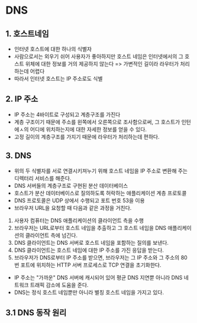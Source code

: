 # DNS
## 1. 호스트네임
- 인터넷 호스트에 대한 하나의 식별자
- 사람으로서는 외우기 쉬어 사용자가 좋아하지만 호스트 네임은 인터넷에서의 그 호스트 위체에 대한 정보를 거의 제공하지 않는다
  => 가변적인 길이라 라우터가 처리하는데 어렵다
- 따라서 인터넷 호스트는 IP 주소로도 식별


## 2. IP 주소
- IP 주소는 4바이트로 구성되고 계층구조를 가진다
- 계층 구조이기 때문에 주소를 왼쪽에서 오른쪽으로 조사함으로써, 그 호스트가 인턴에ㅅ의 어디에 위치하는지에 대한 자세한 정보를 얻을 수 있다.
- 고정 길이의 계층구조를 가지기 때문에 라우터가 처리하는데 편하다.

## 3. DNS
- 위의 두 식별자를 서로 연결시키져누기 위해 호스트 네임을 IP 주소로 변환해 주는 디렉터리 서비스를 해준다.
- DNS 서버들의 계층구조로 구현된 분산 데이터베이스
- 호스트가 분산 데이터베이스로 질의하도록 허락하는 애플리케이션 계층 프로토콜
- DNS 프로토콜은 UDP 상에서 수행되고 포트 번호 53을 이용
- 브라우저 URL을 요청할 때 다음과 같은 과정을 거친다.
1. 사용자 컴퓨터는 DNS 애플리케이션의 클라이언트 측을 수행
2. 브라우저는 URL로부터 호스트 네임을 추출하고 그 호스트 네임을 DNS 애플리케이션의 클라이언트 측에 넘긴다.
3. DNS 클라이언트는 DNS 서버로 호스트 네임을 포함하는 질의를 보낸다.
4. DNS 클라이언트는 호스트 네임에 대한 IP 주소를 가진 응답을 받는다.
5. 브라우저가 DNS로부터 IP 주소를 받으면, 브라우저는 그 IP 주소와 그 주소의 80번 포트에 위치하는 HTTP 서버 프로세스로 TCP 연결을 초기화한다.
- IP 주소는 "가까운" DNS 서버에 캐시되어 있어 평균 DNS 지연뿐 아니라 DNS 네트워크 트래픽 감소에 도움을 준다.
- DNS는 정식 호스트 네임뿐만 아니라 별칭 호스트 네임을 가지고 있다.


## 3.1 DNS 동작 원리